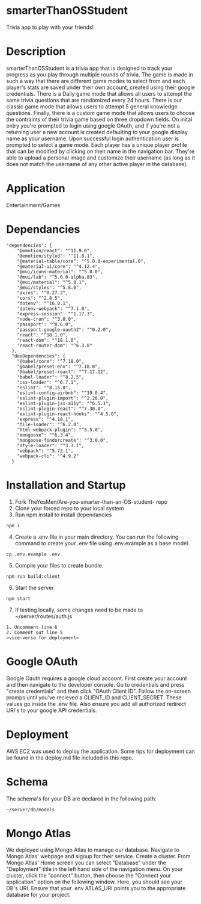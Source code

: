 # smarterThanOSStudent
Trivia app to play with your friends!

# Description
smarterThanOSStudent is a trivia app that is designed to track your progress as you play through multiple rounds of trivia. The game is made in such a way that there are different game modes to select from and each player's stats are saved under their own account, created using their google credentials. There is a Daily game mode that allows all users to attempt the same trivia questions that are randomized every 24 hours. There is our classic game mode that allows users to attempt 5 general knowledge questions. Finally, there is a custom game mode that allows users to choose the contraints of their trivia game based on three dropdown fields.
On inital entry you're prompted to login using google OAuth, and if you're not a returning user a new account is created defaulting to your google display name as your username. Upon successful login authentication user is prompted to select a game mode.
Each player has a unique player profile that can be modified by clicking on their name in the navigation bar. They're able to upload a personal image and customize their username (as long as it does not match the username of any other active player in the database).

# Application 
Entertainment/Games

# Dependancies 
```
"dependencies": {
    "@emotion/react": "^11.9.0",
    "@emotion/styled": "^11.8.1",
    "@material-table/core": "^5.0.0-experimental.0",
    "@material-ui/core": "^4.12.4",
    "@mui/icons-material": "^5.8.0",
    "@mui/lab": "^5.0.0-alpha.83",
    "@mui/material": "^5.8.1",
    "@mui/styles": "^5.8.0",
    "axios": "^0.27.2",
    "cors": "^2.8.5",
    "dotenv": "^16.0.1",
    "dotenv-webpack": "^7.1.0",
    "express-session": "^1.17.3",
    "node-cron": "^3.0.0",
    "passport": "^0.6.0",
    "passport-google-oauth2": "^0.2.0",
    "react": "^18.1.0",
    "react-dom": "^18.1.0",
    "react-router-dom": "^6.3.0"
  },
  "devDependencies": {
    "@babel/core": "^7.18.0",
    "@babel/preset-env": "^7.18.0",
    "@babel/preset-react": "^7.17.12",
    "babel-loader": "^8.2.5",
    "css-loader": "^6.7.1",
    "eslint": "^8.15.0",
    "eslint-config-airbnb": "^19.0.4",
    "eslint-plugin-import": "^2.26.0",
    "eslint-plugin-jsx-a11y": "^6.5.1",
    "eslint-plugin-react": "^7.30.0",
    "eslint-plugin-react-hooks": "^4.5.0",
    "express": "^4.18.1",
    "file-loader": "^6.2.0",
    "html-webpack-plugin": "^5.5.0",
    "mongoose": "^6.3.4",
    "mongoose-findorcreate": "^3.0.0",
    "style-loader": "^3.3.1",
    "webpack": "^5.72.1",
    "webpack-cli": "^4.9.2"
  }
```
# Installation and Startup
1. Fork TheYesMen/Are-you-smarter-than-an-OS-student- repo
2. Clone your forced repo to your local system
3. Run npm install to install dependancies
```
npm i
```
4. Create a .env file in your main directory. You can run the following command to create your .env file using .env.example as a base model.
```
cp .env.example .env
```
5. Compile your files to create bundle.
```
npm run build:client
```
6. Start the server
```
npm start
```
7. If testing locally, some changes need to be made to ~/server/routes/auth.js
```
1. Uncomment line 6
2. Comment out line 5
>vice-versa for deployment<
```

# Google OAuth
Google Oauth requires a google cloud account. First create your account and then navigate to the developer console. Go to credentials and press "create credentials" and then click "OAuth Client ID". Follow the on-screen promps until you've recieved a CLIENT_ID and CLIENT_SECRET. These values go inside the .env file. Also ensure you add all authorized redirect URI's to your google API credentials.

# Deployment
AWS EC2 was used to deploy the application. Some tips for deployment can be found in the deploy.md file included in this repo.

# Schema 
The schema's for your DB are declared in the following path:
```
~/server/db/models
```

# Mongo Atlas
We deployed using Mongo Atlas to manage our database. Navigate to Mongo Atlas' webpage and signup for their service. Create a cluster. From Mongo Atlas' Home screen you can select "Database" under the "Deployment" title in the left hand side of the navigation menu. On your cluster, click the "connect" button, then choose the "Connect your application" option on the following window. Here, you should see your DB's URI. Ensure that your .env ATLAS_URI points you to the appropriate database for your project.
